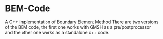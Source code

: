 # BEM-Code
A C++ implementation of Boundary Element Method
There are two versions of the BEM code, the first one works with GMSH as a pre/postprocessor and the other one works as a standalone c++ code.
